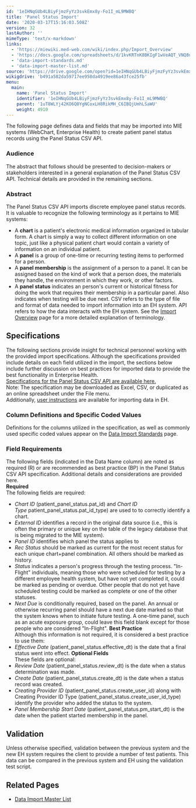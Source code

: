 ```yaml
---
id: '1eIHNqGUb4LBiyFjmzFyYz3svkEmx8y-Fo1I_mL9MWBQ'
title: 'Panel Status Import'
date: '2020-03-17T15:16:03.508Z'
version: 32
lastAuthor: ''
mimeType: 'text/x-markdown'
links:
  - 'https://miewiki.med-web.com/wiki/index.php/Import_Overview'
  - 'https://docs.google.com/spreadsheets/d/1kvKRTnK8BKIgF1wVeAQT_VNQ8uDR9UVEJvzDnuk2_T0/edit?usp=sharing'
  - 'data-import-standards.md'
  - 'data-import-master-list.md'
source: 'https://drive.google.com/open?id=1eIHNqGUb4LBiyFjmzFyYz3svkEmx8y-Fo1I_mL9MWBQ'
wikigdrive: 'b491a582da59717ee958da4919ee86a43fce25fb'
menu:
  main:
    name: 'Panel Status Import'
    identifier: '1eIHNqGUb4LBiyFjmzFyYz3svkEmx8y-Fo1I_mL9MWBQ'
    parent: '1uT8WLYj42KO6Q0YgNCoxLH8RikMH_C6IBQjUmhLSaWU'
    weight: 4910
---
```

The following page defines data and fields that may be imported into MIE systems (WebChart, Enterprise Health) to create patient panel status records using the Panel Status CSV API.
  
### **Audience**  
  
The abstract that follows should be presented to decision-makers or stakeholders interested in a general explanation of the Panel Status CSV API. Technical details are provided in the remaining sections.
  
### **Abstract**  
  
The Panel Status CSV API imports discrete employee panel status records.  
It is valuable to recognize the following terminology as it pertains to MIE systems:
* A <strong>chart</strong> is a patient's electronic medical information organized in tabular form. A chart is simply a way to collect different information on one topic, just like a physical patient chart would contain a variety of information on an individual patient.
* A <strong>panel</strong> is a group of one-time or recurring testing items to performed for a person.
* A <strong>panel membership</strong> is the assignment of a person to a panel. It can be assigned based on the kind of work that a person does, the materials they handle, the environment in which they work, or other factors.
* A <strong>panel status</strong> indicates an person's current or historical fitness for doing the work that requires their membership in a particular panel. Also indicates when testing will be due next.
CSV refers to the type of file and format of data needed to import information into an EH system. API refers to how the data interacts with the EH system. See the [Import Overview](https://miewiki.med-web.com/wiki/index.php/Import_Overview) page for a more detailed explanation of terminology.
  
## **Specifications**  
  
The following sections provide insight for technical personnel working with the provided import specifications. Although the specifications provided include details on each field utilized in the import, the sections below include further discussion on best practices for imported data to provide the best functionality in Enterprise Health.  
[Specifications for the Panel Status CSV API are available here.](https://docs.google.com/spreadsheets/d/1kvKRTnK8BKIgF1wVeAQT_VNQ8uDR9UVEJvzDnuk2_T0/edit?usp=sharing)  
Note: The specification may be downloaded as Excel, CSV, or duplicated as an online spreadsheet under the File menu.  
Additionally, [user instructions](#gjdgxs) are available for importing data in EH.
  
### **Column Definitions and Specific Coded Values**  
  
Definitions for the columns utilized in the specification, as well as commonly used specific coded values appear on the [Data Import Standards](data-import-standards.md) page.
  
### **Field Requirements**  
  
The following fields (indicated in the Data Name column) are noted as required (R) or are recommended as best practice (BP) in the Panel Status CSV API specification. Additional details and considerations are provided here.  
**Required**  
The following fields are required:
* <em>Chart ID</em> (patient_panel_status.pat_id) and <em>Chart ID Type</em> patient_panel_status.pat_id_type) are used to to correctly identify a chart.
* <em>External ID</em> identifies a record in the original data source (i.e., this is often the primary or unique key on the table of the legacy database that is being migrated to the MIE system).
* <em>Panel ID</em> identifies which panel the status applies to
* <em>Rec Status</em> should be marked as current for the most recent status for each unique chart+panel combination. All others should be marked as history.
* <em>Status</em> indicates a person's progress through the testing process. "In-Flight" individuals, meaning those who were scheduled for testing by a different employee health system, but have not yet completed it, could be marked as pending or overdue. Other people that do not yet have scheduled testing could be marked as complete or one of the other statuses.
* <em>Next Due</em> is conditionally required, based on the panel. An annual or otherwise recurring panel should have a next due date marked so that the system knows when to initiate future testing. A one-time panel, such as an acute exposure group, could leave this field blank except for those people who are considered "In-Flight".
**Best Practice**  
Although this information is not required, it is considered a best practice to use them:
* <em>Effective Date</em> (patient_panel_status.effective_dt) is the date that a final status went into effect.
**Optional Fields**  
These fields are optional:
* <em>Review Date</em> (patient_panel_status.review_dt) is the date when a status determination was made.
* <em>Create Date</em> (patient_panel_status.create_dt) is the date when a status record was created.
* <em>Creating Provider ID</em> (patient_panel_status.create_user_id) along with Creating Provider ID Type (patient_panel_status.create_user_id_type) identify the provider who added the status to the system.
* <em>Panel Membership Start Date</em> (patient_panel_status.pm_start_dt) is the date when the patient started membership in the panel.

  
## **Validation**  
  
Unless otherwise specified, validation between the previous system and the new EH system requires the client to provide a number of test patients. This data can be compared in the previous system and EH using the validation test script.
  
## **Related Pages**  

* [Data Import Master List](data-import-master-list.md)
